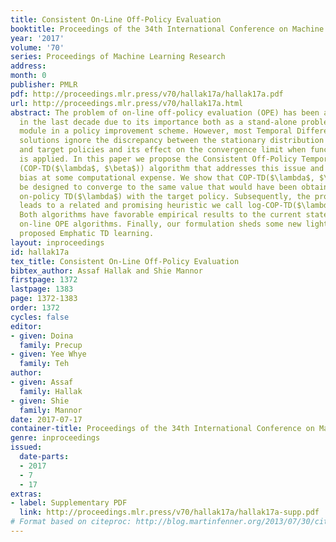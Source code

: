 ```yaml
---
title: Consistent On-Line Off-Policy Evaluation
booktitle: Proceedings of the 34th International Conference on Machine Learning
year: '2017'
volume: '70'
series: Proceedings of Machine Learning Research
address: 
month: 0
publisher: PMLR
pdf: http://proceedings.mlr.press/v70/hallak17a/hallak17a.pdf
url: http://proceedings.mlr.press/v70/hallak17a.html
abstract: The problem of on-line off-policy evaluation (OPE) has been actively studied
  in the last decade due to its importance both as a stand-alone problem and as a
  module in a policy improvement scheme. However, most Temporal Difference (TD) based
  solutions ignore the discrepancy between the stationary distribution of the behavior
  and target policies and its effect on the convergence limit when function approximation
  is applied. In this paper we propose the Consistent Off-Policy Temporal Difference
  (COP-TD($\lambda$, $\beta$)) algorithm that addresses this issue and reduces this
  bias at some computational expense. We show that COP-TD($\lambda$, $\beta$) can
  be designed to converge to the same value that would have been obtained by using
  on-policy TD($\lambda$) with the target policy. Subsequently, the proposed scheme
  leads to a related and promising heuristic we call log-COP-TD($\lambda$, $\beta$).
  Both algorithms have favorable empirical results to the current state of the art
  on-line OPE algorithms. Finally, our formulation sheds some new light on the recently
  proposed Emphatic TD learning.
layout: inproceedings
id: hallak17a
tex_title: Consistent On-Line Off-Policy Evaluation
bibtex_author: Assaf Hallak and Shie Mannor
firstpage: 1372
lastpage: 1383
page: 1372-1383
order: 1372
cycles: false
editor:
- given: Doina
  family: Precup
- given: Yee Whye
  family: Teh
author:
- given: Assaf
  family: Hallak
- given: Shie
  family: Mannor
date: 2017-07-17
container-title: Proceedings of the 34th International Conference on Machine Learning
genre: inproceedings
issued:
  date-parts:
  - 2017
  - 7
  - 17
extras:
- label: Supplementary PDF
  link: http://proceedings.mlr.press/v70/hallak17a/hallak17a-supp.pdf
# Format based on citeproc: http://blog.martinfenner.org/2013/07/30/citeproc-yaml-for-bibliographies/
---
```

